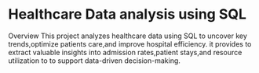 # Healthcare Data analysis using SQL
Overview
This project analyzes healthcare data using SQL to uncover key trends,optimize patients care,and improve hospital efficiency.
it provides to extract valuable insights into admission rates,patient stays,and resource utilization to to support 
data-driven decision-making.
